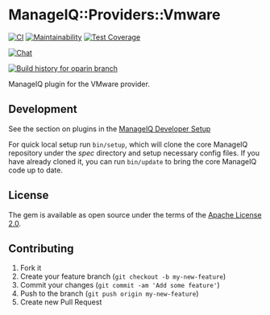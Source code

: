# ManageIQ::Providers::Vmware

[![CI](https://github.com/ManageIQ/manageiq-providers-vmware/actions/workflows/ci.yaml/badge.svg?branch=oparin)](https://github.com/ManageIQ/manageiq-providers-vmware/actions/workflows/ci.yaml)
[![Maintainability](https://api.codeclimate.com/v1/badges/73bf62adcd9632fd9c7d/maintainability)](https://codeclimate.com/github/ManageIQ/manageiq-providers-vmware/maintainability)
[![Test Coverage](https://api.codeclimate.com/v1/badges/73bf62adcd9632fd9c7d/test_coverage)](https://codeclimate.com/github/ManageIQ/manageiq-providers-vmware/test_coverage)

[![Chat](https://badges.gitter.im/Join%20Chat.svg)](https://gitter.im/ManageIQ/manageiq-providers-vmware?utm_source=badge&utm_medium=badge&utm_campaign=pr-badge&utm_content=badge)

[![Build history for oparin branch](https://buildstats.info/github/chart/ManageIQ/manageiq-providers-vmware?branch=oparin&buildCount=50&includeBuildsFromPullRequest=false&showstats=false)](https://github.com/ManageIQ/manageiq-providers-vmware/actions?query=branch%3Amaster)

ManageIQ plugin for the VMware provider.

## Development

See the section on plugins in the [ManageIQ Developer Setup](http://manageiq.org/docs/guides/developer_setup/plugins)

For quick local setup run `bin/setup`, which will clone the core ManageIQ repository under the *spec* directory and setup necessary config files. If you have already cloned it, you can run `bin/update` to bring the core ManageIQ code up to date.

## License

The gem is available as open source under the terms of the [Apache License 2.0](http://www.apache.org/licenses/LICENSE-2.0).

## Contributing

1. Fork it
2. Create your feature branch (`git checkout -b my-new-feature`)
3. Commit your changes (`git commit -am 'Add some feature'`)
4. Push to the branch (`git push origin my-new-feature`)
5. Create new Pull Request
